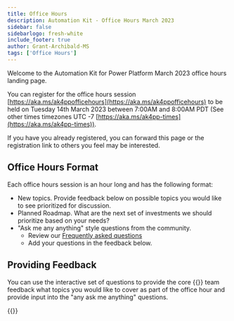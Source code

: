 ```yaml
---
title: Office Hours
description: Automation Kit - Office Hours March 2023
sidebar: false
sidebarlogo: fresh-white
include_footer: true
author: Grant-Archibald-MS
tags: ['Office Hours']
---
```


Welcome to the Automation Kit for Power Platform March 2023 office hours landing page.

You can register for the office hours session [https://aka.ms/ak4ppofficehours](https://aka.ms/ak4ppofficehours) to be held on Tuesday 14th March 2023 between 7:00AM and 8:00AM PDT (See other times timezones UTC -7 [https://aka.ms/ak4pp-times](https://aka.ms/ak4pp-times)).

If you have you already registered, you can forward this page or the registration link to others you feel may be interested.

## Office Hours Format

Each office hours session is an hour long and has the following format:

- New topics. Provide feedback below on possible topics you would like to see prioritized for discussion.
- Planned Roadmap. What are the next set of investments we should prioritize based on your needs?
- "Ask me any anything" style questions from the community.
    - Review our [Frequently asked questions](/frequently-asked-questions)
    - Add your questions in the feedback below.

## Providing Feedback

You can use the interactive set of questions to provide the core {{<product-name>}} team feedback what topics you would like to cover as part of the office hour and provide input into the "any ask me anything" questions.

{{<questions name="/content/en-us/office-hours/march-2023.json" completed="Thank you for completing feedback" showNavigationButtons=false >}}